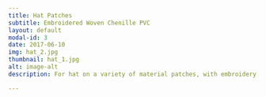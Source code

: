 ```yaml
---
title: Hat Patches
subtitle: Embroidered Woven Chenille PVC
layout: default
modal-id: 3
date: 2017-06-10
img: hat_2.jpg
thumbnail: hat_1.jpg
alt: image-alt
description: For hat on a variety of material patches, with embroidery,Woven,Chenille,PVC and so on

---
```

